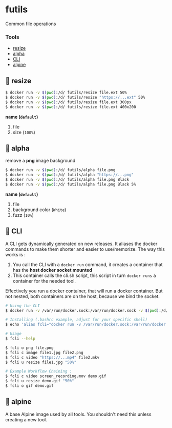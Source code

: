 # futils
Common file operations 

### Tools
- [resize](#resize)
- [alpha](#alpha)
- [CLI](#cli)
- [alpine](#alpine)
    
## :whale: resize
```bash
$ docker run -v $(pwd):/d/ futils/resize file.ext 50%
$ docker run -v $(pwd):/d/ futils/resize "https://...ext" 50%
$ docker run -v $(pwd):/d/ futils/resize file.ext 300px
$ docker run -v $(pwd):/d/ futils/resize file.ext 400x200
```
**name (`default`)**
1. file
2. size (`100%`)

<Asciinema id="0O3U1bIuC7mQebNt3VadapT9h"/>

## :whale: alpha
remove a **png** image background
```bash
$ docker run -v $(pwd):/d/ futils/alpha file.png
$ docker run -v $(pwd):/d/ futils/alpha "https://...png"
$ docker run -v $(pwd):/d/ futils/alpha file.png Black
$ docker run -v $(pwd):/d/ futils/alpha file.png Black 5%
```
**name (`default`)**
1. file 
2. background color (`White`)
3. fuzz (`10%`)

<Asciinema id="5TXzMrMdT1hOJSGYUVeNRoSjn"/>

## :whale: CLI
A CLI gets dynamically generated on new releases. It aliases the docker commands to make them shorter and easier to use/memorize.
The way this works is :
1. You call the CLI with a `docker run` command, it creates a container that has the **host docker socket mounted**
2. This container calls the cli.sh script, this script in turn `docker runs` a container for the needed tool.

Effectively you run a docker container, that will run a docker container. But not nested, both containers are on the host, because we bind the socket.

```bash
# Using the CLI
$ docker run -v /var/run/docker.sock:/var/run/docker.sock -v $(pwd):/d/ futils/cli --help

# Installing (.bashrc example, adjust for your specific shell)
$ echo 'alias fcli="docker run -v /var/run/docker.sock:/var/run/docker.sock -v $(pwd):/d/ futils/cli"' >> ~/.bashrc

# Usage
$ fcli --help

$ fcli o png file.png
$ fcli c image file1.jpg file2.png
$ fcli c video "https://...mp4" file2.mkv  
$ fcli u resize file1.jpg "50%"

# Example Workflow Chaining :
$ fcli c video screen_recording.mov demo.gif
$ fcli u resize demo.gif "50%"
$ fcli o gif demo.gif
```

## :whale: alpine
A base Alpine image used by all tools. You shouldn't need this unless creating a new tool.
